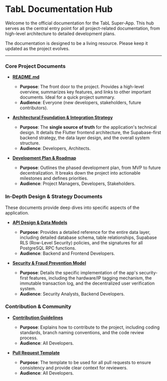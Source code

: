 # TabL Documentation Hub

Welcome to the official documentation for the TabL Super-App. This hub serves as the central entry point for all project-related documentation, from high-level architecture to detailed development plans.

The documentation is designed to be a living resource. Please keep it updated as the project evolves.

---

### Core Project Documents

-   **[README.md](../README.md)**
    -   **Purpose**: The front door to the project. Provides a high-level overview, summarizes key features, and links to other important documents. Ideal for a quick project summary.
    -   **Audience**: Everyone (new developers, stakeholders, future contributors).

-   **[Architectural Foundation & Integration Strategy](./Architectural_Foundation_and_Integration_Strategy.md)**
    -   **Purpose**: The **single source of truth** for the application's technical design. It details the Flutter frontend architecture, the Supabase-first backend strategy, the data layer design, and the overall system structure.
    -   **Audience**: Developers, Architects.

-   **[Development Plan & Roadmap](./DEVELOPMENT_PLAN.md)**
    -   **Purpose**: Outlines the phased development plan, from MVP to future decentralization. It breaks down the project into actionable milestones and defines priorities.
    -   **Audience**: Project Managers, Developers, Stakeholders.

### In-Depth Design & Strategy Documents

These documents provide deep dives into specific aspects of the application.

-   **[API Design & Data Models](./API_DESIGN.md)**
    -   **Purpose**: Provides a detailed reference for the entire data layer, including detailed database schema, table relationships, Supabase RLS (Row-Level Security) policies, and the signatures for all PostgreSQL RPC functions.
    -   **Audience**: Backend and Frontend Developers.

-   **[Security & Fraud Prevention Model](./SECURITY_MODEL.md)**
    -   **Purpose**: Details the specific implementation of the app's security-first features, including the hardware/IP tagging mechanism, the immutable transaction log, and the decentralized user verification system.
    -   **Audience**: Security Analysts, Backend Developers.

### Contribution & Community

-   **[Contribution Guidelines](./Contribution.md)**
    -   **Purpose**: Explains how to contribute to the project, including coding standards, branch naming conventions, and the code review process.
    -   **Audience**: All Developers.

-   **[Pull Request Template](./PULL_REQUEST_TEMPLATE.md)**
    -   **Purpose**: The template to be used for all pull requests to ensure consistency and provide clear context for reviewers.
    -   **Audience**: All Developers.
